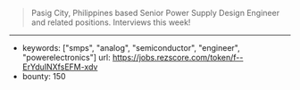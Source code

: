 >Pasig City, Philippines based Senior Power Supply Design Engineer and related positions. Interviews this week!
------
- keywords: ["smps", "analog", "semiconductor", "engineer", "powerelectronics"]
url: https://jobs.rezscore.com/token/f--ErYduINXfsEFM-xdv
- bounty: 150
